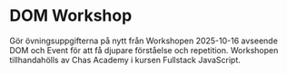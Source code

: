 # DOM Workshop
Gör övningsuppgifterna på nytt från Workshopen 2025-10-16 avseende DOM och Event för att få djupare förståelse och repetition. Workshopen tillhandahölls av Chas Academy i kursen Fullstack JavaScript.
